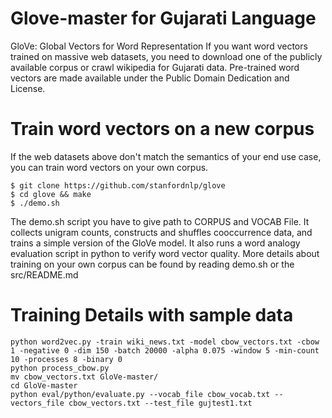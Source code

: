 # Glove-master for Gujarati Language

GloVe: Global Vectors for Word Representation
If you want word vectors trained on massive web datasets, you need to download one of the publicly available corpus or crawl wikipedia for Gujarati data. Pre-trained word vectors are made available under the Public Domain Dedication and License.

# Train word vectors on a new corpus

If the web datasets above don't match the semantics of your end use case, you can train word vectors on your own corpus.

```
$ git clone https://github.com/stanfordnlp/glove
$ cd glove && make
$ ./demo.sh
```

The demo.sh script you have to give path to CORPUS and VOCAB File. It collects unigram counts, constructs and shuffles cooccurrence data, and trains a simple version of the GloVe model. It also runs a word analogy evaluation script in python to verify word vector quality. More details about training on your own corpus can be found by reading demo.sh or the src/README.md

# Training Details with sample data
```
python word2vec.py -train wiki_news.txt -model cbow_vectors.txt -cbow 1 -negative 0 -dim 150 -batch 20000 -alpha 0.075 -window 5 -min-count 10 -processes 8 -binary 0
python process_cbow.py
mv cbow_vectors.txt GloVe-master/
cd GloVe-master
python eval/python/evaluate.py --vocab_file cbow_vocab.txt --vectors_file cbow_vectors.txt --test_file gujtest1.txt
```
